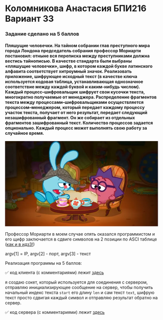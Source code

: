 # Коломникова Анастасия БПИ216 Вариант 33
### Задание сделано на 5 баллов
#### Пляшущие человечки. На тайном собрании глав преступного мира города Лондона председатель собрания профессор Мориарти постановил: отныне вся переписка между преступниками должна вестись тайнописью. В качестве стандарта были выбраны «пляшущие человечки», шифр, в котором каждой букве латинского алфавита соответствует хитроумный значок. Реализовать приложение, шифрующее исходный текст (в качестве ключа используется кодовая таблица, устанавливающая однозначное соответствие между каждой буквой и каким-нибудь числом). Каждый процесс–шифровальщик шифрует свои кусочки текста, многократно получаемые от менеджера. Распределение фрагментов текста между процессами–шифровальщиками осуществляется процессом–менеджером, который передает каждому процессу участок текста, получает от него результат, передает следующий незашифрованный фрагмент. Он же собирает из отдельных фрагментов зашифрованный текст. Количество процессов задается опционально. Каждый процесс может выполнять свою работу за случайное время. 
![image](https://github.com/PostRed/OS_IHW4/blob/main/sherlock.png)

Профессор Мориарти в моем случае опять оказался программистом и его щифр заключается в сдвиге символов на 2 позиции по ASCI таблице ([как и в идз3!](https://github.com/PostRed/OS_IHW3))

argv[1] = IP, argv[2] - порт, argv[3] - текст

Реализация программы на 5 баллов:

:white_check_mark: код клиента (с комментариями) лежит [здесь]((https://github.com/PostRed/OS_IHW4/blob/main/first.c))

я создаю сокет, который используется для соединения с сервером, отправляю инициализирующее сообщение на сервер, чтобы получить начальный индекс текста `start` его длину `len` и сам текст `text`, шифрую текст просто сдвигая каждый символ и отправляю результат обратно на сервер.

:white_check_mark: код сервера (с комментариями) лежит  [здесь]()
